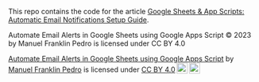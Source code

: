 This repo contains the code for the article [Google Sheets & App Scripts: Automatic Email Notifications Setup Guide](https://manfranklin.github.io/posts/Auto-Email-Notification/). 

Automate Email Alerts in Google Sheets using Google Apps Script © 2023 by Manuel Franklin Pedro is licensed under CC BY 4.0 

<p xmlns:cc="http://creativecommons.org/ns#" xmlns:dct="http://purl.org/dc/terms/"><a property="dct:title" rel="cc:attributionURL" href="https://github.com/manfranklin/Automatic-Email-Notification">Automate Email Alerts in Google Sheets using Google Apps Script</a> by <a rel="cc:attributionURL dct:creator" property="cc:attributionName" href="https://github.com/manfranklin">Manuel Franklin Pedro</a> is licensed under <a href="http://creativecommons.org/licenses/by/4.0/?ref=chooser-v1" target="_blank" rel="license noopener noreferrer" style="display:inline-block;">CC BY 4.0<img style="height:22px!important;margin-left:3px;vertical-align:text-bottom;" src="https://mirrors.creativecommons.org/presskit/icons/cc.svg?ref=chooser-v1"><img style="height:22px!important;margin-left:3px;vertical-align:text-bottom;" src="https://mirrors.creativecommons.org/presskit/icons/by.svg?ref=chooser-v1"></a></p>
